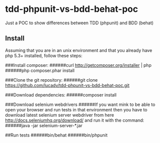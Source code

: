 tdd-phpunit-vs-bdd-behat-poc
============================

Just a POC to show differences between TDD (phpunit) and BDD (behat)

## Install
Assuming that you are in an unix environment and that you already have php 5.3+ installed, follow these steps:

###Install composer: 
######curl http://getcomposer.org/installer | php
######php composer.phar install

###Clone the git repository:
######git clone https://github.com/lucadv/tdd-phpunit-vs-bdd-behat-poc.git

###Download dependencies:
######composer install

###Download selenium webdrivers
######If you want mink to be able to open your browser and run tests in that environment then you have to download latest selenium server webdriver from here http://docs.seleniumhq.org/download/ and run it with the command:
######java -jar selenium-server-*.jar

##Run tests
######bin/behat 
######bin/phpunit
